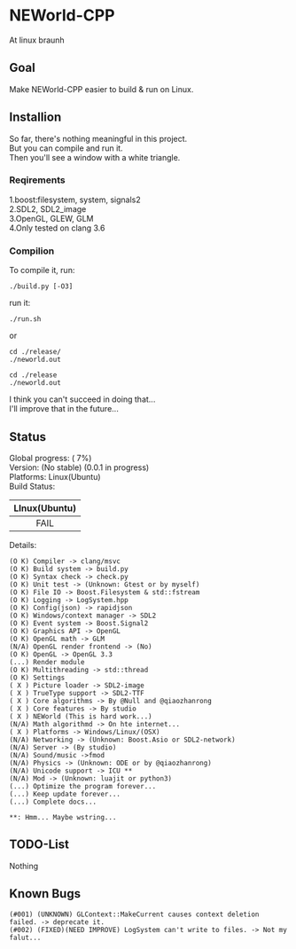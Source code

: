 # NEWorld-CPP
At linux braunh  

## Goal
Make NEWorld-CPP easier to build & run on Linux.  

## Installion
So far, there's nothing meaningful in this project.  
But you can compile and run it.  
Then you'll see a window with a white triangle.  

### Reqirements
1.boost:filesystem, system, signals2  
2.SDL2, SDL2_image  
3.OpenGL, GLEW, GLM  
4.Only tested on clang 3.6  

### Compilion
To compile it, run:

```shell
./build.py [-O3]
```

run it:

```shell
./run.sh
```

or

```shell
cd ./release/
./neworld.out
```

```shell
cd ./release
./neworld.out
```

I think you can't succeed in doing that...  
I'll improve that in the future...  

## Status
Global progress: (  7%)  
Version: (No stable) (0.0.1 in progress)  
Platforms: Linux(Ubuntu)  
Build Status:

| LInux(Ubuntu) |
|:-------------:|
|      FAIL     |

Details:
```
(O K) Compiler -> clang/msvc
(O K) Build system -> build.py
(O K) Syntax check -> check.py
(O K) Unit test -> (Unknown: Gtest or by myself)
(O K) File IO -> Boost.Filesystem & std::fstream
(O K) Logging -> LogSystem.hpp
(O K) Config(json) -> rapidjson
(O K) Windows/context manager -> SDL2
(O K) Event system -> Boost.Signal2
(O K) Graphics API -> OpenGL
(O K) OpenGL math -> GLM
(N/A) OpenGL render frontend -> (No)
(O K) OpenGL -> OpenGL 3.3
(...) Render module
(O K) Multithreading -> std::thread
(O K) Settings
( X ) Picture loader -> SDL2-image
( X ) TrueType support -> SDL2-TTF
( X ) Core algorithms -> By @Null and @qiaozhanrong
( X ) Core features -> By studio
( X ) NEWorld (This is hard work...)
(N/A) Math algorithmd -> On hte internet...
( X ) Platforms -> Windows/Linux/(OSX)
(N/A) Networking -> (Unknown: Boost.Asio or SDL2-network)
(N/A) Server -> (By studio)
(N/A) Sound/music ->fmod
(N/A) Physics -> (Unknown: ODE or by @qiaozhanrong)
(N/A) Unicode support -> ICU **
(N/A) Mod -> (Unknown: luajit or python3)
(...) Optimize the program forever...
(...) Keep update forever...
(...) Complete docs...

**: Hmm... Maybe wstring...
```

## TODO-List
Nothing

## Known Bugs
```
(#001) (UNKNOWN) GLContext::MakeCurrent causes context deletion failed. -> deprecate it.
(#002) (FIXED)(NEED IMPROVE) LogSystem can't write to files. -> Not my falut...
```
